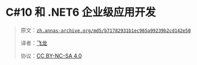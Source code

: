# C#10 和 .NET6 企业级应用开发

> 原文：[`zh.annas-archive.org/md5/b71782931b1ec965a99239b2cd142e50`](https://zh.annas-archive.org/md5/b71782931b1ec965a99239b2cd142e50)
> 
> 译者：[飞龙](https://github.com/wizardforcel)
> 
> 协议：[CC BY-NC-SA 4.0](http://creativecommons.org/licenses/by-nc-sa/4.0/)